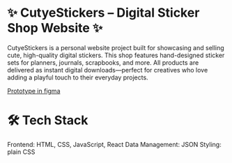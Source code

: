 # ✨ CutyeStickers – Digital Sticker Shop Website ✨
CutyeStickers is a personal website project built for showcasing and selling cute, high-quality digital stickers. This shop features hand-designed sticker sets for planners, journals, scrapbooks, and more. All products are delivered as instant digital downloads—perfect for creatives who love adding a playful touch to their everyday projects.

[Prototype in figma](https://www.figma.com/proto/y9m5NYYKt7QsgbwXNmCG4v/Untitled?node-id=1-2&t=m2ZpDG5IEPRTmICA-1)

# 🛠️ Tech Stack
Frontend: HTML, CSS, JavaScript, React
Data Management: JSON
Styling: plain CSS
